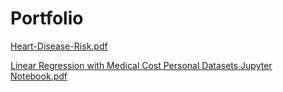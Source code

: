 # Portfolio

[Heart-Disease-Risk.pdf](Predicting-Heart-Disease-Risk-Using-Clinical-Variables.pdf)

[Linear Regression with Medical Cost Personal Datasets Jupyter Notebook.pdf](Linear-Regression-with-Medical-Cost-Personal-Datasets.ipynb)

